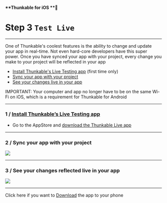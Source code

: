 #### **Thunkable for iOS **

# Step 3 `Test Live`

---

One of Thunkable's coolest features is the ability to change and update your app in real-time. Not even hard-core developers have this super power. Once you have synced your app with your project, every change you make to your project will be reflected in your app

* [Install Thunkable's Live Testing app](#1--install-thunkables-live-testing-app) \(first time only\)
* [Sync your app with your project](#2--sync-your-app-with-your-project)
* [See your changes live in your app](#3--see-your-changes-reflected-live-in-your-app)

IMPORTANT: Your computer and app no longer have to be on the same Wi-Fi on iOS, which is a requirement for Thunkable for Android

---

### 1 / [Install Thunkable’s Live Testing app](http://appstore.com/thunkablelive)

* Go to the AppStore and [download the Thunkable Live app](http://appstore.com/thunkablelive)

---

### 2 / S**ync your app with your project**

![](https://github.com/thunkable/docs-thunkable-com/blob/master/assets/live-test-ios-1.gif?raw=true)

---

### 3 / See your changes reflected live in your app

![](https://github.com/thunkable/docs-thunkable-com/blob/master/assets/live-test-ios-2.gif?raw=true)

---

Click here if you want to [Download](/ios/live-test/download.md) the app to your phone

